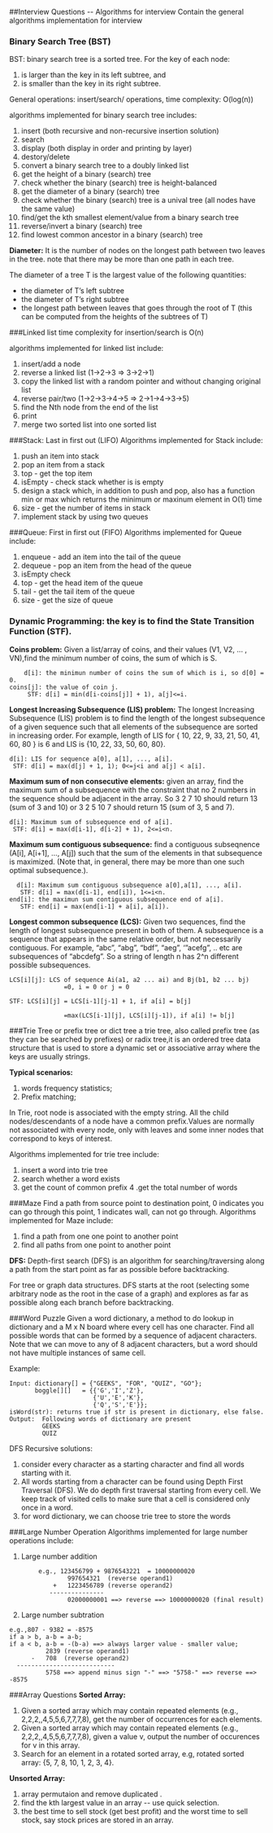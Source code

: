 ##Interview Questions -- Algorithms for interview
Contain the general algorithms implementation for interview

### Binary Search Tree (BST)
BST: binary search tree is a sorted tree. For the key of each node:
1. is larger than the key in its left subtree, and
2. is smaller than the key in its right subtree.

General operations: insert/search/ operations, time complexity: O(log(n))

algorithms implemented for binary search tree includes:

1. insert (both recursive and non-recursive insertion solution)
2. search
3. display (both display in order and printing by layer)
4. destory/delete
5. convert a binary search tree to a doubly linked list
6. get the height of a binary (search) tree
7. check whether the binary (search) tree is height-balanced
8. get the diameter of a binary (search) tree
9. check whether the binary (search) tree is a unival tree (all nodes have the same value)
10. find/get the kth smallest element/value from a binary search tree
11. reverse/invert a binary (search) tree 
12. find lowest common ancestor in a binary (search) tree

**Diameter:** It is the number of nodes on the longest path between two leaves in
          the tree. note that there may be more than one path in each tree.

The diameter of a tree T is the largest value of the following quantities:
* the diameter of T’s left subtree
* the diameter of T’s right subtree
* the longest path between leaves that goes through the root of T (this can be computed from the heights of the subtrees of T)


###Linked list
time complexity for insertion/search is O(n)

algorithms implemented for linked list include: 

1. insert/add a node
2. reverse a linked list (1->2->3 => 3->2->1)
3. copy the linked list with a random pointer and without changing original list
4. reverse pair/two (1->2->3->4->5 => 2->1->4->3->5)
5. find the Nth node from the end of the list
6. print
7. merge two sorted list into one sorted list


###Stack: Last in first out (LIFO)
Algorithms implemented for Stack include:

1. push an item into stack
2. pop an item from a stack
3. top - get the top item
4. isEmpty - check stack whether is is empty
5. design a stack which, in addition to push and pop, also has a function min or max
   which returns the minimum or maxinum element in O(1) time
6. size - get the number of items in stack
7. implement stack by using two queues


###Queue: First in first out (FIFO)
Algorithms implemented for Queue include:

1. enqueue - add an item into the tail of the queue
2. dequeue - pop an item from the head of the queue
3. isEmpty check
4. top - get the head item of the queue
5. tail -  get the tail item of the queue
6. size - get the size of queue


### Dynamic Programming: the key is to find the State Transition Function (STF).
**Coins problem:** Given a list/array of coins, and their values (V1, V2, ... , VN),find the minimum number of coins, the sum of which is S.
``` 
	d[i]: the minimun number of coins the sum of which is i, so d[0] = 0.
coins[j]: the value of coin j.
     STF: d[i] = min(d[i-coins[j]] + 1), a[j]<=i.
```
**Longest Increasing Subsequence (LIS) problem:** The longest Increasing Subsequence (LIS) problem is to find the length of the longest subsequence of a given sequence such that all elements of the subsequence are sorted in increasing order. For example, length of LIS for { 10, 22, 9, 33, 21, 50, 41, 60, 80 } is 6 and LIS is {10, 22, 33, 50, 60, 80}.
```
d[i]: LIS for sequence a[0], a[1], ..., a[i].
 STF: d[i] = max(d[j] + 1, 1); 0<=j<i and a[j] < a[i].
```

**Maximum sum of non consecutive elements:** given an array, find the maximum sum of a subsequence with the constraint that no 2 numbers in the sequence should be adjacent in the array. So 3 2 7 10 should return 13 (sum of 3 and 10) or 3 2 5 10 7 should return 15 (sum of 3, 5 and 7).
```
d[i]: Maximum sum of subsequence end of a[i].
 STF: d[i] = max(d[i-1], d[i-2] + 1), 2<=i<n.
```

**Maximum sum contiguous subsequence:** find a contiguous subseqnence (A[i], A[i+1], …, A[j]) such that the sum of the elements in that subsequence is maximized. (Note that, in general, there may be more than one such optimal subsequence.).
```
  d[i]: Maximum sum contiguous subsequence a[0],a[1], ..., a[i].
   STF: d[i] = max(d[i-1], end[i]), 1<=i<n.
end[i]: the maximun sum contiguous subsequence end of a[i].
   STF: end[i] = max(end[i-1] + a[i], a[i]).
```

**Longest common subsequence (LCS):**  Given two sequences, find the length of longest subsequence present in both of them. A subsequence is a sequence that appears in the same relative order, but not necessarily contiguous. For example, “abc”, “abg”, “bdf”, “aeg”, ‘”acefg”, .. etc are subsequences of “abcdefg”. So a string of length n has 2^n different possible subsequences.
```
LCS[i][j]: LCS of sequence Ai(a1, a2 ... ai) and Bj(b1, b2 ... bj)
               =0, i = 0 or j = 0

STF: LCS[i][j] = LCS[i-1][j-1] + 1, if a[i] = b[j]

               =max(LCS[i-1][j], LCS[i][j-1]), if a[i] != b[j]
```

###Trie Tree or prefix tree or dict tree
a trie tree, also called prefix tree (as they can be searched by prefixes) or radix tree,it is an ordered tree data structure that is used to store a dynamic set or associative array where the keys are usually strings.

**Typical scenarios:**

1. words frequency statistics;
2. Prefix matching;

In Trie, root node is associated with the empty string. All the child nodes/descendants
of a node have a common prefix.Values are normally not associated with every node, only
with leaves and some inner nodes that correspond to keys of interest.

Algorithms implemented for trie tree include:

1. insert a word into trie tree
2. search whether a word exists
3. get the count of common prefix
4 .get the total number of words


###Maze
Find a path from source point to destination point, 0 indicates you can go through this point, 1 indicates wall, can not go through.
Algorithms implemented for Maze include:

1. find a path from one one point to another point
2. find all paths from one point to another point

**DFS:** Depth-first search (DFS) is an algorithm for searching/traversing along a path from the start point as far as possible before backtracking.

For tree or graph data structures. DFS starts at the root (selecting some arbitrary node as the root in the case of a graph) and explores as far as possible along each branch before backtracking.


###Word Puzzle
Given a word dictionary, a method to do lookup in dictionary and a M x N board where every cell has one character.
Find all possible words that can be formed by a sequence of adjacent characters. Note that we can move to any of 8
adjacent characters, but a word should not have multiple instances of same cell.

Example:
```
Input: dictionary[] = {"GEEKS", "FOR", "QUIZ", "GO"};
       boggle[][]   = {{'G','I','Z'},
                       {'U','E','K'},
                       {'Q','S','E'}};
isWord(str): returns true if str is present in dictionary, else false.
Output:  Following words of dictionary are present
         GEEKS
         QUIZ
```
DFS Recursive solutions:

1. consider every character as a starting character and find all words starting with it.
2. All words starting from a character can be found using Depth First Traversal (DFS).
We do depth first traversal starting from every cell. We keep track of visited cells to make sure
that a cell is considered only once in a word.
3. for word dictionary, we can choose trie tree to store the words



###Large Number Operation
Algorithms implemented for large number operations include:

1. Large number addition
```
        e.g., 123456799 + 9876543221  = 10000000020
                997654321  (reverse operand1)
            +   1223456789 (reverse operand2)
           ---------------
                02000000001 ==> reverse ==> 10000000020 (final result)
```
2. Large number subtration
```
e.g.,807 - 9382 = -8575
if a > b, a-b = a-b; 
if a < b, a-b = -(b-a) ==> always larger value - smaller value;
          2839 (reverse operand1)
      -   708  (reverse operand2)
  ---------------------------
          5758 ==> append minus sign "-" ==> "5758-" ==> reverse ==> -8575
```


###Array Questions
**Sorted Array:**

1. Given a sorted array which may contain repeated elements (e.g., 2,2,2,,4,5,5,6,7,7,7,8), get the number of occurrences for each elements.
2. Given a sorted array which may contain repeated elements (e.g., 2,2,2,,4,5,5,6,7,7,7,8), given a value v, output the number of occurences for v in this array.
3. Search for an element in a rotated sorted array, e.g, rotated sorted array: {5, 7, 8, 10, 1, 2, 3, 4}.

**Unsorted Array:**

1. array permutaion and remove duplicated .
2. find the kth largest value in an array -- use quick selection.
3. the best time to sell stock (get best profit) and the worst time to sell stock, say stock prices are stored in an array.

